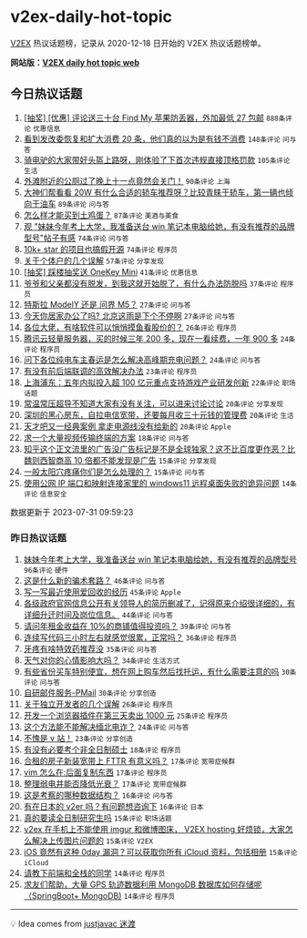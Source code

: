 # v2ex-daily-hot-topic

[V2EX](https://www.v2ex.com/) 热议话题榜，记录从 2020-12-18 日开始的 V2EX 热议话题榜单。

**网站版：[V2EX daily hot topic web](https://boojack.github.io/v2ex-daily-hot-topic-web/)**

## 今日热议话题

<!-- TODAY BEGIN -->

1. [[抽奖] [优惠] 评论送三十台 Find My 苹果防丢器，外加最低 27 包邮](https://www.v2ex.com/t/961108) `888条评论` `优惠信息`
1. [看到发改委恢复和扩大消费 20 条，他们真的以为是有钱不消费](https://www.v2ex.com/t/961142) `148条评论` `问与答`
1. [骑电驴的大家带好头盔上路呀，刚体验了下首次违规直接顶格罚款](https://www.v2ex.com/t/961093) `105条评论` `生活`
1. [外滩附近的公厕过了晚上十一点竟然会关门！](https://www.v2ex.com/t/961085) `90条评论` `上海`
1. [大神们帮看看 20W 有什么合适的轿车推荐呀？比较青睐于轿车，第一辆也倾向于油车](https://www.v2ex.com/t/961158) `89条评论` `问与答`
1. [怎么样才能买到土鸡蛋？](https://www.v2ex.com/t/961089) `87条评论` `美酒与美食`
1. [观 "妹妹今年考上大学，我准备送台 win 笔记本电脑给她，有没有推荐的品牌型号"帖子有感](https://www.v2ex.com/t/961156) `74条评论` `问与答`
1. [10k+ star 的项目也搞假开源](https://www.v2ex.com/t/961178) `74条评论` `程序员`
1. [关于个体户的几个误解](https://www.v2ex.com/t/961092) `57条评论` `分享发现`
1. [[抽奖] 踩楼抽奖送 OneKey Mini](https://www.v2ex.com/t/961220) `41条评论` `优惠信息`
1. [爷爷和父亲都没有脱发，到我这就开始脱了，有什么办法防脱吗](https://www.v2ex.com/t/961201) `37条评论` `程序员`
1. [特斯拉 ModelY 还是 问界 M5？](https://www.v2ex.com/t/961186) `27条评论` `问与答`
1. [今天你居家办公了吗? 北京这雨是下个不停啊](https://www.v2ex.com/t/961084) `27条评论` `问与答`
1. [各位大佬，有啥软件可以悄悄摸鱼看股价的？](https://www.v2ex.com/t/961104) `26条评论` `程序员`
1. [腾讯云轻量服务器，买的时候三年 200 多，现在一看续费，一年 900 多](https://www.v2ex.com/t/961167) `24条评论` `程序员`
1. [问下各位纯电车主春运是怎么解决高峰期充电问题？](https://www.v2ex.com/t/961144) `24条评论` `问与答`
1. [有没有前后端联调的高效解决办法](https://www.v2ex.com/t/961143) `23条评论` `程序员`
1. [上海浦东：五年内拟投入超 100 亿元重点支持游戏产业研发创新](https://www.v2ex.com/t/961139) `22条评论` `职场话题`
1. [常温常压超导不知道大家有没有关注，可以进来讨论讨论](https://www.v2ex.com/t/961231) `20条评论` `分享发现`
1. [深圳的黑心房东，自拉电信宽带，还要每月收三十元钱的管理费](https://www.v2ex.com/t/961189) `20条评论` `生活`
1. [天才吧又一经典案例 拿走电源线没有给新的](https://www.v2ex.com/t/961088) `20条评论` `Apple`
1. [求一个大量视频传输终端的方案](https://www.v2ex.com/t/961253) `18条评论` `问与答`
1. [知乎这个正文流里的广告没广告标记是不是全球独家？这不比百度更作恶？比魏则西智商高 10 倍都不能发现是广告](https://www.v2ex.com/t/961103) `15条评论` `分享发现`
1. [一般太阳穴疼痛你们是怎么处理的？](https://www.v2ex.com/t/961083) `15条评论` `问与答`
1. [使用公网 IP 端口和映射连接家里的 windows11 远程桌面失败的诡异问题](https://www.v2ex.com/t/961191) `14条评论` `信息安全`

数据更新于 2023-07-31 09:59:23

<!-- TODAY END -->

### 昨日热议话题

<!-- YESTERDAY BEGIN -->

1. [妹妹今年考上大学，我准备送台 win 笔记本电脑给她，有没有推荐的品牌型号](https://www.v2ex.com/t/960951) `96条评论` `硬件`
1. [这是什么新的骗术套路？](https://www.v2ex.com/t/960909) `46条评论` `问与答`
1. [写一写最近使用爱回收的经历](https://www.v2ex.com/t/960987) `45条评论` `Apple`
1. [各级政府官网信息公开有关领导人的简历删减了，记得原来介绍很详细的，有详细升迁时间及岗位信息。](https://www.v2ex.com/t/960919) `44条评论` `问与答`
1. [请问年租金收益在 10%的商铺值得投资吗？](https://www.v2ex.com/t/960972) `39条评论` `问与答`
1. [连续写代码三小时左右就感觉很累，正常吗？](https://www.v2ex.com/t/960969) `36条评论` `程序员`
1. [牙疼有啥特效药推荐没](https://www.v2ex.com/t/961066) `35条评论` `问与答`
1. [天气对你的心情影响大吗？](https://www.v2ex.com/t/960956) `34条评论` `生活方式`
1. [有些省份买车特别便宜，想在网上购车然后找托运，有什么需要注意的吗](https://www.v2ex.com/t/960903) `30条评论` `问与答`
1. [自研邮件服务-PMail](https://www.v2ex.com/t/960934) `30条评论` `分享创造`
1. [关于独立开发者的几个误解](https://www.v2ex.com/t/960992) `26条评论` `程序员`
1. [开发一个浏览器插件在第三天卖出 1000 元](https://www.v2ex.com/t/961033) `25条评论` `程序员`
1. [这个方法能不能解决缅北电诈？](https://www.v2ex.com/t/960901) `24条评论` `问与答`
1. [不愧是 v 站！](https://www.v2ex.com/t/960985) `23条评论` `分享创造`
1. [有没有必要考个非全日制硕士](https://www.v2ex.com/t/961019) `18条评论` `程序员`
1. [合租的房子新装宽带上 FTTR 有意义吗？](https://www.v2ex.com/t/961039) `17条评论` `宽带症候群`
1. [vim 怎么在:后面复制东西](https://www.v2ex.com/t/960935) `17条评论` `程序员`
1. [整理弱电井能否降低光衰？](https://www.v2ex.com/t/960927) `17条评论` `宽带症候群`
1. [这是考察的哪种数据结构？](https://www.v2ex.com/t/961028) `16条评论` `问与答`
1. [有在日本的 v2er 吗？有问题想咨询下](https://www.v2ex.com/t/960918) `16条评论` `日本`
1. [真的要读全日制研究生吗](https://www.v2ex.com/t/961025) `15条评论` `职场话题`
1. [v2ex 在手机上不能使用 imgur 和微博图床， V2EX hosting 好烦锁，大家怎么解决上传图片问题的](https://www.v2ex.com/t/960913) `15条评论` `V2EX`
1. [iOS 竟然有这种 0day 漏洞？可以获取你所有 iCloud 资料，包括相册](https://www.v2ex.com/t/960926) `15条评论` `iCloud`
1. [请教下前端和全栈的同学](https://www.v2ex.com/t/961053) `14条评论` `程序员`
1. [求友们帮助，大量 GPS 轨迹数据利用 MongoDB 数据库如何存储呢（SpringBoot+ MongoDB)](https://www.v2ex.com/t/961002) `14条评论` `程序员`

<!-- YESTERDAY END -->

---

💡 Idea comes from [justjavac 迷渡](https://github.com/justjavac/)
